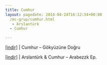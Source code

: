 ```yaml
---
title: Cumhur
layout: pagedate: 2014-04-24T16:12:34+00:00
  /mc-grup/cumhur.html
   - Arslantürk
  - Cumhur

---
```

<a href="https://cloud.mail.ru/public/8f0af1c68577/Cumhur%20-%20G%C3%B6ky%C3%BCz%C3%BCne%20Do%C4%9Fru%20%28Bootleg%29" target="_blank">[indir]</a> | Cumhur &#8211; Gökyüzüne Doğru

<a href="https://cloud.mail.ru/public/a3c6b0c0fe78/Arslant%C3%BCrk%20%26%20Cumhur%20-%20Arabezzk%20Ep" target="_blank">[indir]</a> | Arslantürk & Cumhur &#8211; Arabezzk Ep.